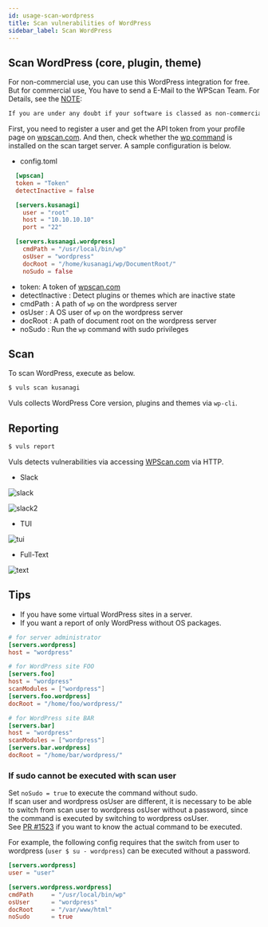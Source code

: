 ```yaml
---
id: usage-scan-wordpress
title: Scan vulnerabilities of WordPress
sidebar_label: Scan WordPress
---
```


## Scan WordPress (core, plugin, theme)

For non-commercial use, you can use this WordPress integration for free.
But for commercial use, You have to send a E-Mail to the WPScan Team.
For Details, see the [NOTE](https://wpscan.com/api):

```bash
If you are under any doubt if your software is classed as non-commercial and/or would like to inquire about commercial usage of our databases get in touch.
```

First, you need to register a user and get the API token from your profile page on [wpscan.com](https://wpscan.com/).
And then, check whether the [wp command](https://wp-cli.org/)  is installed on the scan target server.
A sample configuration is below.

* config.toml

```toml
  [wpscan]
  token = "Token"
  detectInactive = false

  [servers.kusanagi]
    user = "root"
    host = "10.10.10.10"
    port = "22"

  [servers.kusanagi.wordpress]
    cmdPath = "/usr/local/bin/wp"
    osUser = "wordpress"
    docRoot = "/home/kusanagi/wp/DocumentRoot/"
    noSudo = false
```

* token:  A token of [wpscan.com](https://wpscan.com/api)
* detectInactive : Detect plugins or themes which are inactive state
* cmdPath :  A path of `wp` on the wordpress server
* osUser : A OS user of `wp` on the wordpress server
* docRoot : A path of document root on the wordpress server
* noSudo : Run the `wp` command with sudo privileges

## Scan

To scan WordPress, execute as below.

```bash
$ vuls scan kusanagi
```

Vuls collects WordPress Core version, plugins and themes via `wp-cli`.

## Reporting

```bash
$ vuls report
```

Vuls detects vulnerabilities via accessing [WPScan.com](https://wpscan.com/api) via HTTP.

* Slack

![slack](https://user-images.githubusercontent.com/534611/55537047-402ac880-56f6-11e9-998d-f270a746f90f.png)

![slack2](https://user-images.githubusercontent.com/534611/55537042-3c974180-56f6-11e9-9daa-2b1d56bd84bd.png)

* TUI

![tui](https://user-images.githubusercontent.com/534611/55537295-d5c65800-56f6-11e9-9458-23128fbbf996.png)

* Full-Text

![text](https://user-images.githubusercontent.com/534611/55536870-da3e4100-56f5-11e9-9874-863ba7346966.png)

## Tips

* If you have some virtual WordPress sites in a server.
* If you want a report of only WordPress without OS packages.


```toml
# for server administrator
[servers.wordpress]
host = "wordpress"

# for WordPress site FOO
[servers.foo]
host = "wordpress"
scanModules = ["wordpress"]
[servers.foo.wordpress]
docRoot = "/home/foo/wordpress/"

# for WordPress site BAR
[servers.bar]
host = "wordpress"
scanModules = ["wordpress"]
[servers.bar.wordpress]
docRoot = "/home/bar/wordpress/"
```

### If sudo cannot be executed with scan user

Set `noSudo = true` to execute the command without sudo.  
If scan user and wordpress osUser are different, it is necessary to be able to switch from scan user to wordpress osUser without a password, since the command is executed by switching to wordpress osUser.  
See [PR #1523](https://github.com/future-architect/vuls/pull/1523) if you want to know the actual command to be executed.

For example, the following config requires that the switch from user to wordpress (`user $ su - wordpress`) can be executed without a password.
```toml
[servers.wordpress]
user = "user"

[servers.wordpress.wordpress]
cmdPath     = "/usr/local/bin/wp"
osUser      = "wordpress"
docRoot     = "/var/www/html"
noSudo      = true
```